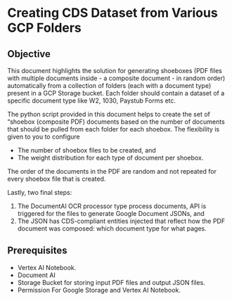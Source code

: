 # Creating CDS Dataset from Various GCP Folders

## Objective

This document highlights the solution for generating shoeboxes (PDF files with multiple documents inside - a composite document - in random order) automatically from a collection of folders (each with a document type) present in a GCP Storage bucket. Each folder should contain a dataset of a specific document type like W2, 1030, Paystub Forms etc.

The python script provided in this document helps to create the set of “shoebox (composite PDF) documents  based on the number of documents that should be pulled from each folder for each shoebox. The flexibility is given to you to configure

* The number of shoebox files to be created, and
* The weight distribution for each type of document per shoebox.

The order of the documents in the PDF are random and not repeated for every shoebox file that is created.

Lastly, two final steps:
1. The DocumentAI OCR processor type process documents, API is triggered for the files to generate Google Document JSONs, and
2. The JSON has CDS-compliant entities injected that reflect how the PDF document was composed: which document type for what pages.

## Prerequisites

* Vertex AI Notebook.
* Document AI
* Storage Bucket for storing input PDF files and output JSON files.
* Permission For Google Storage and Vertex AI Notebook.